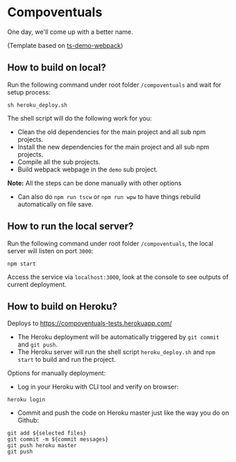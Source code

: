 # Compoventuals

One day, we'll come up with a better name.

(Template based on [ts-demo-webpack](https://github.com/rauschma/ts-demo-webpack))

## How to build on local?

Run the following command under root folder `/compoventuals` and wait for setup process:

```
sh heroku_deploy.sh 
```

The shell script will do the following work for you:
* Clean the old dependencies for the main project and all sub npm projects.
* Install the new dependencies for the main project and all sub npm projects.
* Compile all the sub projects.
* Build webpack webpage in the `demo` sub project.

**Note:** 
All the steps can be done manually with other options
- Can also do `npm run tscw` or `npm run wpw` to have things rebuild automatically on file save.


## How to run the local server?

Run the following command under root folder `/compoventuals`, the local server will listen on port `3000`:
```
npm start
```

Access the service via `localhost:3000`, look at the console to see outputs of current deployment.

## How to build on Heroku?

Deploys to https://compoventuals-tests.herokuapp.com/

* The Heroku deployment will be automatically triggered by `git commit` and `git push`.
* The Heroku server will run the shell script `heroku_deploy.sh` and `npm start` to build and run the project.

Options for manually deployment: 

* Log in your Heroku with CLI tool and verify on browser:

```
heroku login
```

* Commit and push the code on Heroku master just like the way you do on Github:

```
git add ${selected files}
git commit -m ${commit messages}
git push heroku master
git push
```



